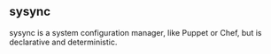 ## sysync

sysync is a system configuration manager, like Puppet or Chef, but is declarative and deterministic.



